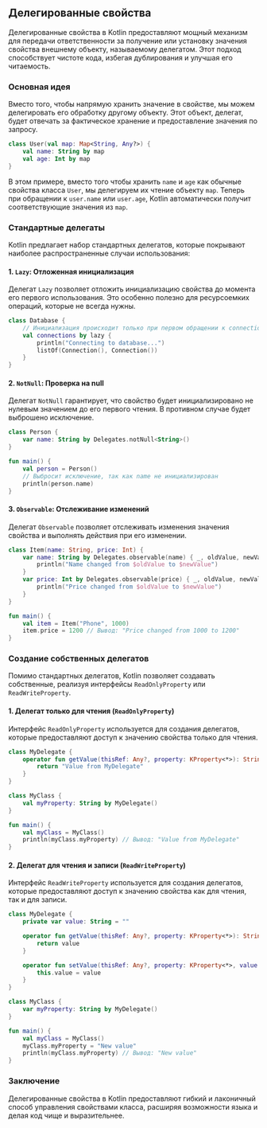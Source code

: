 ## Делегированные свойства

Делегированные свойства в Kotlin предоставляют мощный механизм для передачи ответственности за получение или установку значения свойства внешнему объекту, называемому делегатом. Этот подход способствует чистоте кода, избегая дублирования и улучшая его читаемость.

### Основная идея

Вместо того, чтобы напрямую хранить значение в свойстве, мы можем делегировать его обработку другому объекту. Этот объект, делегат, будет отвечать за фактическое хранение и предоставление значения по запросу.

```kotlin
class User(val map: Map<String, Any?>) {
    val name: String by map
    val age: Int by map
}
```

В этом примере, вместо того чтобы хранить `name` и `age` как обычные свойства класса `User`, мы делегируем их чтение объекту `map`. Теперь при обращении к `user.name` или `user.age`, Kotlin автоматически получит соответствующие значения из `map`.

### Стандартные делегаты

Kotlin предлагает набор стандартных делегатов, которые покрывают наиболее распространенные случаи использования:

#### 1. `Lazy`: Отложенная инициализация

Делегат `Lazy` позволяет отложить инициализацию свойства до момента его первого использования. Это особенно полезно для ресурсоемких операций, которые не всегда нужны.

```kotlin
class Database {
    // Инициализация происходит только при первом обращении к connections
    val connections by lazy { 
        println("Connecting to database...")
        listOf(Connection(), Connection())
    }
}
```

#### 2. `NotNull`: Проверка на null

Делегат `NotNull` гарантирует, что свойство будет инициализировано не нулевым значением до его первого чтения. В противном случае будет выброшено исключение.

```kotlin
class Person {
    var name: String by Delegates.notNull<String>()
}

fun main() {
    val person = Person()
    // Выбросит исключение, так как name не инициализирован
    println(person.name) 
}
```

#### 3. `Observable`: Отслеживание изменений

Делегат `Observable` позволяет отслеживать изменения значения свойства и выполнять действия при его изменении.

```kotlin
class Item(name: String, price: Int) {
    var name: String by Delegates.observable(name) { _, oldValue, newValue ->
        println("Name changed from $oldValue to $newValue")
    }
    var price: Int by Delegates.observable(price) { _, oldValue, newValue ->
        println("Price changed from $oldValue to $newValue")
    }
}

fun main() {
    val item = Item("Phone", 1000)
    item.price = 1200 // Вывод: "Price changed from 1000 to 1200"
}
```

### Создание собственных делегатов

Помимо стандартных делегатов, Kotlin позволяет создавать собственные, реализуя интерфейсы `ReadOnlyProperty` или `ReadWriteProperty`.

#### 1. Делегат только для чтения (`ReadOnlyProperty`)

Интерфейс `ReadOnlyProperty` используется для создания делегатов, которые предоставляют доступ к значению свойства только для чтения.

```kotlin
class MyDelegate {
    operator fun getValue(thisRef: Any?, property: KProperty<*>): String {
        return "Value from MyDelegate"
    }
}

class MyClass {
    val myProperty: String by MyDelegate()
}

fun main() {
    val myClass = MyClass()
    println(myClass.myProperty) // Вывод: "Value from MyDelegate"
}
```

#### 2. Делегат для чтения и записи (`ReadWriteProperty`)

Интерфейс `ReadWriteProperty` используется для создания делегатов, которые предоставляют доступ к значению свойства как для чтения, так и для записи.

```kotlin
class MyDelegate {
    private var value: String = ""

    operator fun getValue(thisRef: Any?, property: KProperty<*>): String {
        return value
    }

    operator fun setValue(thisRef: Any?, property: KProperty<*>, value: String) {
        this.value = value
    }
}

class MyClass {
    var myProperty: String by MyDelegate()
}

fun main() {
    val myClass = MyClass()
    myClass.myProperty = "New value"
    println(myClass.myProperty) // Вывод: "New value"
}
```

### Заключение

Делегированные свойства в Kotlin предоставляют гибкий и лаконичный способ управления свойствами класса, расширяя возможности языка и делая код чище и выразительнее. 
